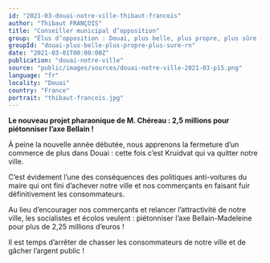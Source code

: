 ```yaml
---
id: "2021-03-douai-notre-ville-thibaut-francois"
author: "Thibaut FRANÇOIS"
title: "Conseiller municipal d’opposition"
group: "Élus d’opposition : Douai, plus belle, plus propre, plus sûre (Rassemblement National)"
groupId: "douai-plus-belle-plus-propre-plus-sure-rn"
date: "2021-03-01T00:00:00Z"
publication: "douai-notre-ville"
source: "public/images/sources/douai-notre-ville-2021-03-p15.png"
language: "fr"
locality: "Douai"
country: "France"
portrait: "thibaut-francois.jpg"
---
```


**Le nouveau projet pharaonique de M. Chéreau : 2,5 millions pour piétonniser l’axe Bellain !**

À peine la nouvelle année débutée, nous apprenons la fermeture d’un commerce de plus dans Douai : cette fois c’est Kruidvat qui va quitter notre ville.

C’est évidement l’une des conséquences des politiques anti-voitures du maire qui ont fini d’achever notre ville et nos commerçants en faisant fuir définitivement les consommateurs.

Au lieu d’encourager nos commerçants et relancer l’attractivité de notre ville, les socialistes et écolos veulent : piétonniser l’axe Bellain-Madeleine pour plus de 2,25 millions d’euros !

Il est temps d’arrêter de chasser les consommateurs de notre ville et de gâcher l’argent public !
